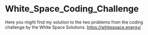 # White_Space_Coding_Challenge
Here you might find my solution to the two problems from the coding challenge by the White Space Solutions. 
https://whitespace.energy/
